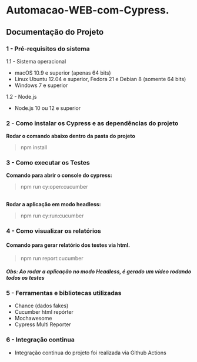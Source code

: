 ﻿# Automacao-WEB-com-Cypress.

<h2>Documentação do Projeto</h2>

<h3>1 - Pré-requisitos do sistema</h3>
1.1 - Sistema operacional
<ul>
<li>macOS 10.9 e superior (apenas 64 bits)</li>
<li>Linux Ubuntu 12.04 e superior, Fedora 21 e Debian 8 (somente 64 bits)</li>
<li>Windows 7 e superior</li>
</ul>
1.2 - Node.js
<ul>
<li>Node.js 10 ou 12 e superior</li>
</ul>
<h3>2 - Como instalar os Cypress e as dependências do projeto</h3>
<b>Rodar o comando abaixo dentro da pasta do projeto</b>
<blockquote>npm install</blockquote>
<h3>3 - Como executar os Testes</h3>
<b>Comando para abrir o console do cypress:</b>
<blockquote>npm run cy:open:cucumber</blockquote><br/>
<b>Rodar a aplicação em modo headless:</b>
<blockquote>npm run cy:run:cucumber </blockquote>
<h3>4 - Como visualizar os relatórios</h3>
<h4>Comando para gerar relatório dos testes via html.</h4>
<blockquote>npm run report:cucumber</blockquote>
<h4><i>Obs: Ao rodar a aplicação no modo Headless, é gerado um vídeo rodando todos os testes</i></h4>
<h3>5 - Ferramentas e bibliotecas utilizadas</h3>
<ul>
<li>Chance (dados fakes)</li>
<li>Cucumber html repórter</li>
<li>Mochawesome</li>
<li>Cypress Multi Reporter</li>
</ul>
<h3>6 - Integração continua</h3>
<ul>
<li>Integração continua do projeto foi realizada via Github Actions</li> 
</ul>
